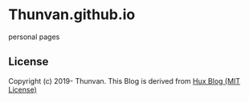 # Thunvan.github.io
personal pages


## License
Copyright (c) 2019-  Thunvan.
This Blog is derived from [Hux Blog (MIT License)](https://github.com/Huxpro/huxpro.github.io/tree/v1.8.1)